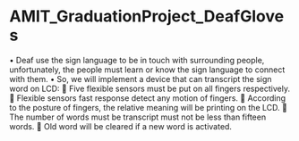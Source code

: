# AMIT_GraduationProject_DeafGloves
• Deaf use the sign language to be in touch with surrounding people, 
unfortunately, the people must learn or know the sign language to 
connect with them.
• So, we will implement a device that can transcript the sign word on 
LCD:
 Five flexible sensors must be put on all fingers respectively.
 Flexible sensors fast response detect any motion of fingers.
 According to the posture of fingers, the relative meaning will 
be printing on the LCD.
 The number of words must be transcript must not be less than 
fifteen words.
 Old word will be cleared if a new word is activated.
